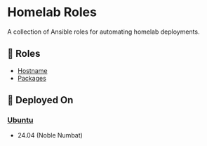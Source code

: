 # Homelab Roles

A collection of Ansible roles for automating homelab deployments.

## 📜 Roles

- [Hostname](hostname/README.md)
- [Packages](packages/README.md)

## 🚀 Deployed On

### [Ubuntu](https://ubuntu.com)

- 24.04 (Noble Numbat)
